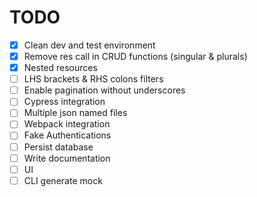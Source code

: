 # TODO

- [x] Clean dev and test environment
- [x] Remove res call in CRUD functions (singular & plurals)
- [x] Nested resources
- [ ] LHS brackets & RHS colons filters
- [ ] Enable pagination without underscores
- [ ] Cypress integration
- [ ] Multiple json named files
- [ ] Webpack integration
- [ ] Fake Authentications
- [ ] Persist database
- [ ] Write documentation
- [ ] UI
- [ ] CLI generate mock
